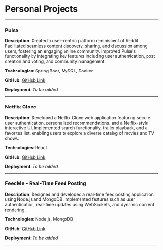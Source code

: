 # Personal Projects

---

### Pulse
**Description**: 
Created a user-centric platform reminiscent of Reddit. Facilitated seamless content discovery, sharing, and discussion among users, fostering an engaging online community. Improved Pulse's functionality by integrating key features including user authentication, post creation and voting, and community management.

**Technologies**: Spring Boot, MySQL, Docker

**GitHub**: [GitHub Link](https://github.com/i-am-tj/Pulse)

**Deployment**: _To be added_

---

### Netflix Clone
**Description**: 
Developed a Netflix Clone web application featuring secure user authentication, personalized recommendations, and a Netflix-style interactive UI. Implemented search functionality, trailer playback, and a favorites list, enabling users to explore a diverse catalog of movies and TV shows.

**Technologies**: React

**GitHub**: [GitHub Link](https://github.com/i-am-tj/netflix-clone-mern)

**Deployment**: _To be added_

---

### FeedMe - Real-Time Feed Posting
**Description**: 
Designed and developed a real-time feed posting application using Node.js and MongoDB. Implemented features such as user authentication, real-time updates using WebSockets, and dynamic content rendering.

**Technologies**: Node.js, MongoDB

**GitHub**: [GitHub Link](https://github.com/i-am-tj/FeedMe)

**Deployment**: _To be added_

---